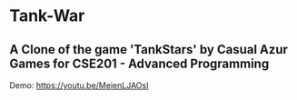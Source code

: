 # Tank-War
## A Clone of the game 'TankStars' by Casual Azur Games for CSE201 - Advanced Programming

Demo: https://youtu.be/MeienLJAOsI